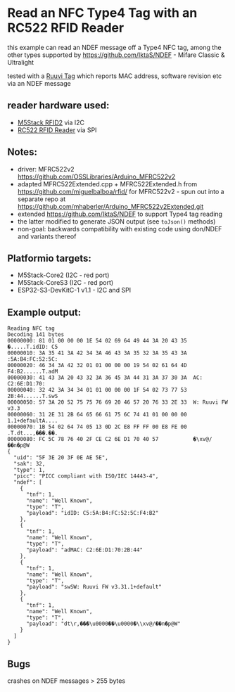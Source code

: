 # Read an NFC Type4 Tag with an RC522 RFID Reader

this example can read an NDEF message off a Type4 NFC tag, among the other types supported by https://github.com/IktaS/NDEF - Mifare Classic & Ultralight

tested with a [Ruuvi Tag](https://ruuvi.com/ruuvitag/) which reports MAC address, software revision etc via an NDEF message

## reader hardware used:
- [M5Stack RFID2](https://docs.m5stack.com/en/unit/rfid2) via I2C
- [RC522 RFID Reader](https://www.ebay.at/itm/302933878447) via SPI

## Notes:
- driver: MFRC522v2 https://github.com/OSSLibraries/Arduino_MFRC522v2
- adapted MFRC522Extended.cpp + MFRC522Extended.h from https://github.com/miguelbalboa/rfid/ for MFRC522v2 - spun out into a separate repo at https://github.com/mhaberler/Arduino_MFRC522v2Extended.git
- extended https://github.com/IktaS/NDEF to support Type4 tag reading
- the latter modified to generate JSON output (see `toJson()` methods)
- non-goal: backwards compatibility with existing code using don/NDEF and variants thereof


## Platformio targets:
- M5Stack-Core2 (I2C - red port)
- M5Stack-CoreS3 (I2C - red port)
- ESP32-S3-DevKitC-1 v1.1 - I2C and SPI

## Example output:

`````
Reading NFC tag
Decoding 141 bytes
00000000: 81 01 00 00 00 1E 54 02 69 64 49 44 3A 20 43 35  �.....T.idID: C5
00000010: 3A 35 41 3A 42 34 3A 46 43 3A 35 32 3A 35 43 3A  :5A:B4:FC:52:5C:
00000020: 46 34 3A 42 32 01 01 00 00 00 19 54 02 61 64 4D  F4:B2......T.adM
00000030: 41 43 3A 20 43 32 3A 36 45 3A 44 31 3A 37 30 3A  AC: C2:6E:D1:70:
00000040: 32 42 3A 34 34 01 01 00 00 00 1F 54 02 73 77 53  2B:44......T.swS
00000050: 57 3A 20 52 75 75 76 69 20 46 57 20 76 33 2E 33  W: Ruuvi FW v3.3
00000060: 31 2E 31 2B 64 65 66 61 75 6C 74 41 01 00 00 00  1.1+defaultA....
00000070: 1B 54 02 64 74 05 13 0D 2C E8 FF FF 00 E8 FE 00  .T.dt...,���.��.
00000080: FC 5C 78 76 40 2F CE C2 6E D1 70 40 57           �\xv@/��n�p@W
{
  "uid": "5F 3E 20 3F 0E AE 5E",
  "sak": 32,
  "type": 1,
  "picc": "PICC compliant with ISO/IEC 14443-4",
  "ndef": [
    {
      "tnf": 1,
      "name": "Well Known",
      "type": "T",
      "payload": "idID: C5:5A:B4:FC:52:5C:F4:B2"
    },
    {
      "tnf": 1,
      "name": "Well Known",
      "type": "T",
      "payload": "adMAC: C2:6E:D1:70:2B:44"
    },
    {
      "tnf": 1,
      "name": "Well Known",
      "type": "T",
      "payload": "swSW: Ruuvi FW v3.31.1+default"
    },
    {
      "tnf": 1,
      "name": "Well Known",
      "type": "T",
      "payload": "dt\r,���\u0000��\u0000�\\xv@/��n�p@W"
    }
  ]
}

`````

## Bugs

crashes on NDEF messages > 255 bytes

